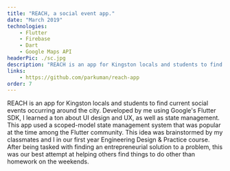 ```yaml
---
title: "REACH, a social event app."
date: "March 2019"
technologies: 
    - Flutter
    - Firebase
    - Dart
    - Google Maps API
headerPic: ./sc.jpg
description: "REACH is an app for Kingston locals and students to find current social events occurring around the city. Developed by me using Google's Flutter SDK, I learned a ton about UI design and UX, as well as state management. This app used a scoped-model state management system that was popular at the time among the Flutter community. This idea was brainstormed by my classmates and I in our first year Engineering Design & Practice course. After being tasked with finding an entrepreneurial solution to a problem, this was our best attempt at helping others find things to do other than homework on the weekends."
links:
    - https://github.com/parkuman/reach-app
order: 7
---
```


REACH is an app for Kingston locals and students to find current social events occurring around the city. Developed by me using Google's Flutter SDK, I learned a ton about UI design and UX, as well as state management. This app used a scoped-model state management system that was popular at the time among the Flutter community. This idea was brainstormed by my classmates and I in our first year Engineering Design & Practice course. After being tasked with finding an entrepreneurial solution to a problem, this was our best attempt at helping others find things to do other than homework on the weekends.
